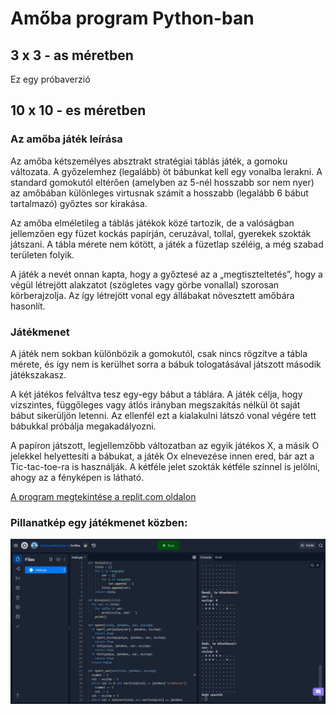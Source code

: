 # Amőba program Python-ban
## 3 x 3 - as méretben
Ez egy próbaverzió

## 10 x 10 - es méretben
### Az amőba játék leírása

Az amőba kétszemélyes absztrakt stratégiai táblás játék, a gomoku változata. A győzelemhez (legalább) öt bábunkat kell egy vonalba lerakni. A standard gomokutól eltérően (amelyben az 5-nél hosszabb sor nem nyer) az amőbában különleges virtusnak számít a hosszabb (legalább 6 bábut tartalmazó) győztes sor kirakása.

Az amőba elméletileg a táblás játékok közé tartozik, de a valóságban jellemzően egy füzet kockás papírján, ceruzával, tollal, gyerekek szokták játszani. A tábla mérete nem kötött, a játék a füzetlap széléig, a még szabad területen folyik.

A játék a nevét onnan kapta, hogy a győztesé az a „megtiszteltetés”, hogy a végül létrejött alakzatot (szögletes vagy görbe vonallal) szorosan körberajzolja. Az így létrejött vonal egy állábakat növesztett amőbára hasonlít.
 
### Játékmenet
 
A játék nem sokban különbözik a gomokutól, csak nincs rögzítve a tábla mérete, és így nem is kerülhet sorra a bábuk tologatásával játszott második játékszakasz.

A két játékos felváltva tesz egy-egy bábut a táblára. A játék célja, hogy vízszintes, függőleges vagy átlós irányban megszakítás nélkül öt saját bábut sikerüljön letenni. Az ellenfél ezt a kialakulni látszó vonal végére tett bábukkal próbálja megakadályozni.

A papíron játszott, legjellemzőbb változatban az egyik játékos X, a másik O jelekkel helyettesíti a bábukat, a játék Ox elnevezése innen ered, bár azt a Tic-tac-toe-ra is használják. A kétféle jelet szokták kétféle színnel is jelölni, ahogy az a fényképen is látható.

[A program megtekintése a replit.com oldalon](https://replit.com/@kolozsvarikrisztian/Amoba#main.py)

### Pillanatkép egy játékmenet közben:

![Nyertes](nyertes.png)
